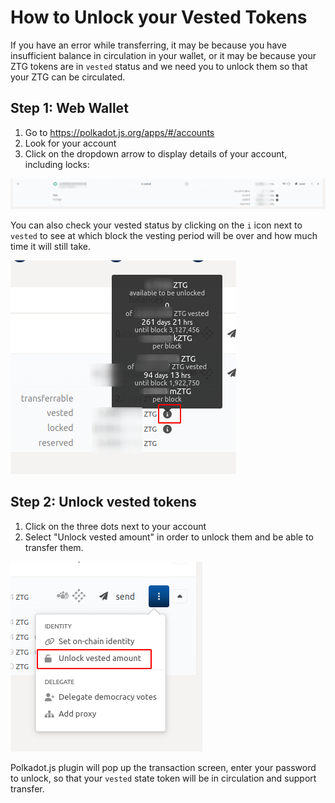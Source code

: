 # How to Unlock your Vested Tokens

If you have an error while transferring, it may be because you have insufficient
balance in circulation in your wallet, or it may be because your ZTG tokens are
in `vested` status and we need you to unlock them so that your ZTG can be
circulated.

## Step 1: Web Wallet

1. Go to https://polkadot.js.org/apps/#/accounts
2. Look for your account
3. Click on the dropdown arrow to display details of your account, including
   locks:

![](../../static/img/dropdown.png)

You can also check your vested status by clicking on the `i` icon next to
`vested` to see at which block the vesting period will be over and how much time
it will still take.

![](../../static/img/vested.png)

## Step 2: Unlock vested tokens

1. Click on the three dots next to your account
2. Select "Unlock vested amount" in order to unlock them and be able to transfer
   them.

![](../../static/img/unlock.png)

Polkadot.js plugin will pop up the transaction screen, enter your password to
unlock, so that your `vested` state token will be in circulation and support
transfer.
